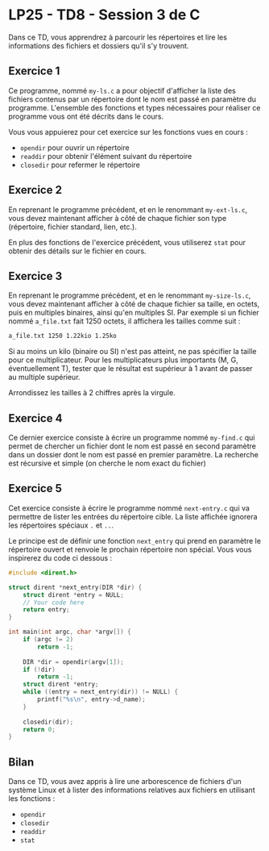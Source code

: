 # LP25 - TD8 - Session 3 de C

Dans ce TD, vous apprendrez à parcourir les répertoires et lire les informations des fichiers et dossiers qu'il s'y trouvent.

## Exercice 1

Ce programme, nommé `my-ls.c` a pour objectif d'afficher la liste des fichiers contenus par un répertoire dont le nom est passé en paramètre du programme. L'ensemble des fonctions et types nécessaires pour réaliser ce programme vous ont été décrits dans le cours.

Vous vous appuierez pour cet exercice sur les fonctions vues en cours :

- `opendir` pour ouvrir un répertoire
- `readdir` pour obtenir l'élément suivant du répertoire
- `closedir` pour refermer le répertoire

## Exercice 2

En reprenant le programme précédent, et en le renommant `my-ext-ls.c`, vous devez maintenant afficher à côté de chaque fichier son type (répertoire, fichier standard, lien, etc.).

En plus des fonctions de l'exercice précédent, vous utiliserez `stat` pour obtenir des détails sur le fichier en cours.

## Exercice 3

En reprenant le programme précédent, et en le renommant `my-size-ls.c`, vous devez maintenant afficher à côté de chaque fichier sa taille, en octets, puis en multiples binaires, ainsi qu'en multiples SI. Par exemple si un fichier nommé `a_file.txt` fait 1250 octets, il affichera les tailles comme suit :

```bash
a_file.txt 1250 1.22kio 1.25ko
```

Si au moins un kilo (binaire ou SI) n'est pas atteint, ne pas spécifier la taille pour ce multiplicateur. Pour les multiplicateurs plus importants (M, G, éventuellement T), tester que le résultat est supérieur à 1 avant de passer au multiple supérieur.

Arrondissez les tailles à 2 chiffres après la virgule.

## Exercice 4

Ce dernier exercice consiste à écrire un programme nommé `my-find.c` qui permet de chercher un fichier dont le nom est passé en second paramètre dans un dossier dont le nom est passé en premier paramètre. La recherche est récursive et simple (on cherche le nom exact du fichier)

## Exercice 5

Cet exercice consiste à écrire le programme nommé `next-entry.c` qui va permettre de lister les entrées du répertoire cible. La liste affichée ignorera les répertoires spéciaux `.` et `..`.

Le principe est de définir une fonction `next_entry` qui prend en paramètre le répertoire ouvert et renvoie le prochain répertoire non spécial. Vous vous inspirerez du code ci dessous :

```c
#include <dirent.h>

struct dirent *next_entry(DIR *dir) {
	struct dirent *entry = NULL;
	// Your code here
	return entry;
}

int main(int argc, char *argv[]) {
	if (argc != 2)
		return -1;
	
	DIR *dir = opendir(argv[1]);
	if (!dir)
		return -1;
	struct dirent *entry;
	while ((entry = next_entry(dir)) != NULL) {
		printf("%s\n", entry->d_name);
	}
	
	closedir(dir);
	return 0;
}
```

## Bilan

Dans ce TD, vous avez appris à lire une arborescence de fichiers d'un système Linux et à lister des informations relatives aux fichiers en utilisant les fonctions :

- `opendir`
- `closedir`
- `readdir`
- `stat`
